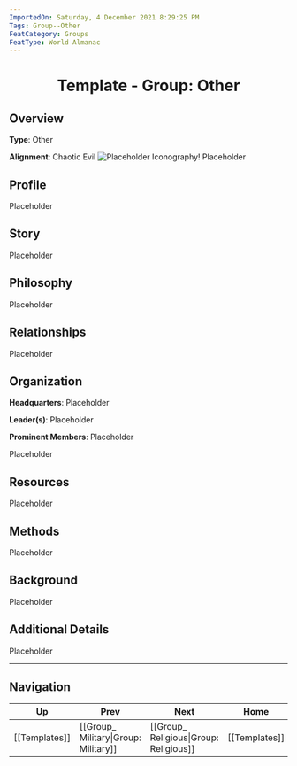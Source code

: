 ```yaml
---
ImportedOn: Saturday, 4 December 2021 8:29:25 PM
Tags: Group--Other
FeatCategory: Groups
FeatType: World Almanac
---
```

# <center>Template - Group: Other</center>

## Overview

**Type**: Other

**Alignment**: Chaotic Evil
![Placeholder Iconography!](ImagePlaceholder.png)
Placeholder​

## Profile

Placeholder​

## Story

Placeholder​

## Philosophy

Placeholder​

## Relationships

Placeholder​

## Organization

**Headquarters**: Placeholder​

**Leader(s)**: Placeholder​

**Prominent Members**: Placeholder​

Placeholder​

## Resources

Placeholder​

## Methods

Placeholder​

## Background

Placeholder​

## Additional Details

Placeholder​


---
## Navigation
| Up | Prev | Next | Home |
|----|------|------|------|
| [[Templates]] | [[Group_ Military\|Group: Military]] | [[Group_ Religious\|Group: Religious]] | [[Templates]] |

